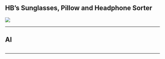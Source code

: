 <html>
<body>
  <h2>HB’s Sunglasses, Pillow and Headphone Sorter</h2>
  <a href="https://editor.p5js.org/21berrha/present/GZwJo7k76">
    <img src="https://user-images.githubusercontent.com/7727226/95097467-843bc680-06fb-11eb-9144-b4e4b854ecfb.jpg">
  </a>
  <hr>
  <h2>AI</h2>
  <img src="">
  <hr> 
</body>
</html>
